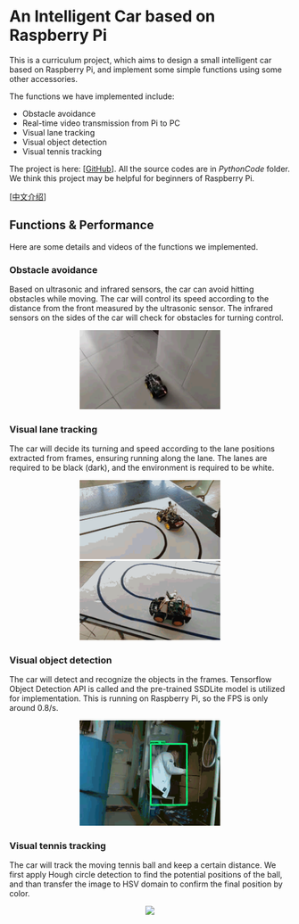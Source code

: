 # An Intelligent Car based on Raspberry Pi

This is a curriculum project, which aims to design a small intelligent car based on Raspberry Pi, and implement some simple functions using some other accessories.

The functions we have implemented include:

* Obstacle avoidance
* Real-time video transmission from Pi to PC
* Visual lane tracking
* Visual object detection
* Visual tennis tracking

The project is here: [[GitHub](https://github.com/Mingrui-Yu/RaspberryCar)]. All the source codes are in *PythonCode* folder. We think this project may be helpful for beginners of Raspberry Pi.

[[中文介绍](https://www.cnblogs.com/MingruiYu/p/12184953.html)]

## Functions & Performance

Here are some details and videos of the functions we implemented.

### Obstacle avoidance

Based on ultrasonic and infrared sensors, the car can avoid hitting obstacles while moving. The car will control its speed according to the distance from the front measured by the ultrasonic sensor. The infrared sensors on the sides of the car will check for obstacles for turning control.

<div align=center><img src="../doc/obstacle_avoidance.gif" width = "50%" /></div>

### Visual lane tracking

The car will decide its turning and speed according to the lane positions extracted from frames, ensuring running along the lane. The lanes are required to be black (dark), and the environment is required to be white.

<div align=center><img src="../doc/lane_tracking.gif" width = "50%" /></div>

<div align=center><img src="../doc/lane_tracking2.gif" width = "50%" /></div>


### Visual object detection

The car will detect and recognize the objects in the frames. Tensorflow Object Detection API is called and the pre-trained SSDLite model is utilized for implementation. This is running on  Raspberry Pi, so the FPS is only around 0.8/s.

<div align=center><img src="../doc/object_detection.gif" width="50%" /></div>


### Visual tennis tracking

The car will track the moving tennis ball and keep a certain distance. We first apply Hough circle detection to find the potential positions of the ball, and than transfer the image to HSV domain to confirm the final position by color.

<div align=center><img src="https://i.loli.net/2019/10/31/SpHzE7MBRfkr5aN.gif" width="50%" /></div>